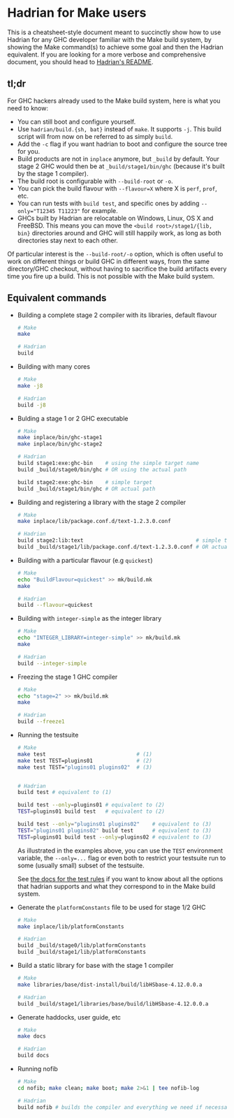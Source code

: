 # Hadrian for Make users

This is a cheatsheet-style document meant to succinctly show how to use
Hadrian for any GHC developer familiar with the Make build system, by showing
the Make command(s) to achieve some goal and then the Hadrian equivalent. If you
are looking for a more verbose and comprehensive document, you should head to
[Hadrian's README](../README.md).

## tl;dr

For GHC hackers already used to the Make build system, here is what you need to
know:

- You can still boot and configure yourself.
- Use `hadrian/build.{sh, bat}` instead of `make`. It supports `-j`. This build
  script will from now on be referred to as simply `build`.
- Add the `-c` flag if you want hadrian to boot and configure the source tree
  for you.
- Build products are not in `inplace` anymore, but `_build` by default. Your
  stage 2 GHC would then be at `_build/stage1/bin/ghc` (because it's built by
  the stage 1 compiler).
- The build root is configurable with `--build-root` or `-o`.
- You can pick the build flavour with `--flavour=X` where X is `perf`, `prof`,
  etc.
- You can run tests with `build test`, and specific ones by adding
  `--only="T12345 T11223"` for example.
- GHCs built by Hadrian are relocatable on Windows, Linux, OS X and FreeBSD.
  This means you can move the `<build root>/stage1/{lib, bin}` directories
  around and GHC will still happily work, as long as both directories stay next
  to each other.

Of particular interest is the `--build-root/-o` option, which is often useful to
work on different things or build GHC in different ways, from the same
directory/GHC checkout, without having to sacrifice the build artifacts every
time you fire up a build. This is not possible with the Make build system.

## Equivalent commands

- Building a complete stage 2 compiler with its libraries, default flavour

  ``` sh
  # Make
  make

  # Hadrian
  build
  ```

- Building with many cores

  ``` sh
  # Make
  make -j8

  # Hadrian
  build -j8
  ```

- Bulding a stage 1 or 2 GHC executable

  ``` sh
  # Make
  make inplace/bin/ghc-stage1
  make inplace/bin/ghc-stage2

  # Hadrian
  build stage1:exe:ghc-bin    # using the simple target name
  build _build/stage0/bin/ghc # OR using the actual path

  build stage2:exe:ghc-bin    # simple target
  build _build/stage1/bin/ghc # OR actual path
  ```

- Building and registering a library with the stage 2 compiler

  ``` sh
  # Make
  make inplace/lib/package.conf.d/text-1.2.3.0.conf

  # Hadrian
  build stage2:lib:text                                    # simple target
  build _build/stage1/lib/package.conf.d/text-1.2.3.0.conf # OR actual path
  ```

- Building with a particular flavour (e.g `quickest`)

  ``` sh
  # Make
  echo "BuildFlavour=quickest" >> mk/build.mk
  make

  # Hadrian
  build --flavour=quickest
  ```

- Building with `integer-simple` as the integer library

  ``` sh
  # Make
  echo "INTEGER_LIBRARY=integer-simple" >> mk/build.mk
  make

  # Hadrian
  build --integer-simple
  ```

- Freezing the stage 1 GHC compiler

  ``` sh
  # Make
  echo "stage=2" >> mk/build.mk
  make

  # Hadrian
  build --freeze1
  ```

- Running the testsuite

  ``` sh
  # Make
  make test                             # (1)
  make test TEST=plugins01              # (2)
  make test TEST="plugins01 plugins02"  # (3)


  # Hadrian
  build test # equivalent to (1)

  build test --only=plugins01 # equivalent to (2)
  TEST=plugins01 build test   # equivalent to (2)

  build test --only="plugins01 plugins02"    # equivalent to (3)
  TEST="plugins01 plugins02" build test      # equivalent to (3)
  TEST=plugins01 build test --only=plugins02 # equivalent to (3)
  ```

  As illustrated in the examples above, you can use the `TEST` environment
  variable, the `--only=...` flag or even both to restrict your testsuite run
  to some (usually small) subset of the testsuite.

  See [the docs for the test rules](./testsuite.md) if you want to know about
  all the options that hadrian supports and what they correspond to in the Make
  build system.

- Generate the `platformConstants` file to be used for stage 1/2 GHC

  ``` sh
  # Make
  make inplace/lib/platformConstants

  # Hadrian
  build _build/stage0/lib/platformConstants
  build _build/stage1/lib/platformConstants
  ```

- Build a static library for base with the stage 1 compiler

  ``` sh
  # Make
  make libraries/base/dist-install/build/libHSbase-4.12.0.0.a

  # Hadrian
  build _build/stage1/libraries/base/build/libHSbase-4.12.0.0.a
  ```

- Generate haddocks, user guide, etc

  ``` sh
  # Make
  make docs

  # Hadrian
  build docs
  ```

- Running nofib

  ``` sh
  # Make
  cd nofib; make clean; make boot; make 2>&1 | tee nofib-log

  # Hadrian
  build nofib # builds the compiler and everything we need if necessary, too
  ```
